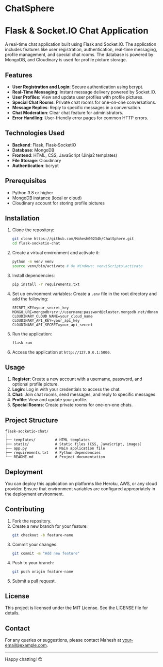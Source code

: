 # ChatSphere
# Flask & Socket.IO Chat Application

A real-time chat application built using Flask and Socket.IO. The application includes features like user registration, authentication, real-time messaging, profile management, and special chat rooms. The database is powered by MongoDB, and Cloudinary is used for profile picture storage.

## Features

- **User Registration and Login**: Secure authentication using bcrypt.
- **Real-Time Messaging**: Instant message delivery powered by Socket.IO.
- **User Profiles**: View and update user profiles with profile pictures.
- **Special Chat Rooms**: Private chat rooms for one-on-one conversations.
- **Message Replies**: Reply to specific messages in a conversation.
- **Chat Moderation**: Clear chat feature for administrators.
- **Error Handling**: User-friendly error pages for common HTTP errors.

## Technologies Used

- **Backend**: Flask, Flask-SocketIO
- **Database**: MongoDB
- **Frontend**: HTML, CSS, JavaScript (Jinja2 templates)
- **File Storage**: Cloudinary
- **Authentication**: bcrypt

## Prerequisites

- Python 3.8 or higher
- MongoDB instance (local or cloud)
- Cloudinary account for storing profile pictures

## Installation

1. Clone the repository:
   ```bash
   git clone https://github.com/Mahesh00234h/ChatSphere.git
   cd flask-socketio-chat
   ```

2. Create a virtual environment and activate it:
   ```bash
   python -m venv venv
   source venv/bin/activate # On Windows: venv\Scripts\activate
   ```

3. Install dependencies:
   ```bash
   pip install -r requirements.txt
   ```

4. Set up environment variables:
   Create a `.env` file in the root directory and add the following:
   ```env
   SECRET_KEY=your_secret_key
   MONGO_URI=mongodb+srv://username:password@cluster.mongodb.net/dbname
   CLOUDINARY_CLOUD_NAME=your_cloud_name
   CLOUDINARY_API_KEY=your_api_key
   CLOUDINARY_API_SECRET=your_api_secret
   ```

5. Run the application:
   ```bash
   flask run
   ```

6. Access the application at `http://127.0.0.1:5000`.

## Usage

1. **Register**: Create a new account with a username, password, and optional profile picture.
2. **Login**: Log in with your credentials to access the chat.
3. **Chat**: Join chat rooms, send messages, and reply to specific messages.
4. **Profile**: View and update your profile.
5. **Special Rooms**: Create private rooms for one-on-one chats.

## Project Structure

```plaintext
flask-socketio-chat/
│
├── templates/         # HTML templates
├── static/            # Static files (CSS, JavaScript, images)
├── app.py             # Main application file
├── requirements.txt   # Python dependencies
└── README.md          # Project documentation
```

## Deployment

You can deploy this application on platforms like Heroku, AWS, or any cloud provider. Ensure that environment variables are configured appropriately in the deployment environment.

## Contributing

1. Fork the repository.
2. Create a new branch for your feature:
   ```bash
   git checkout -b feature-name
   ```
3. Commit your changes:
   ```bash
   git commit -m "Add new feature"
   ```
4. Push to your branch:
   ```bash
   git push origin feature-name
   ```
5. Submit a pull request.

## License

This project is licensed under the MIT License. See the LICENSE file for details.

## Contact

For any queries or suggestions, please contact Mahesh at [your-email@example.com](mailto:your-email@example.com).

---
Happy chatting! 😊

